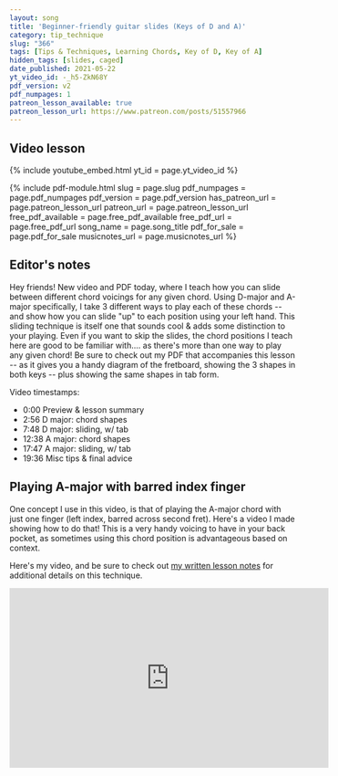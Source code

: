 ```yaml
---
layout: song
title: 'Beginner-friendly guitar slides (Keys of D and A)'
category: tip_technique
slug: "366"
tags: [Tips & Techniques, Learning Chords, Key of D, Key of A]
hidden_tags: [slides, caged]
date_published: 2021-05-22
yt_video_id: -_h5-ZkN68Y
pdf_version: v2
pdf_numpages: 1
patreon_lesson_available: true
patreon_lesson_url: https://www.patreon.com/posts/51557966
---
```





## Video lesson

{% include youtube_embed.html yt_id = page.yt_video_id %}

{% include pdf-module.html slug = page.slug pdf_numpages = page.pdf_numpages pdf_version = page.pdf_version has_patreon_url = page.patreon_lesson_url patreon_url = page.patreon_lesson_url free_pdf_available = page.free_pdf_available free_pdf_url = page.free_pdf_url song_name = page.song_title pdf_for_sale = page.pdf_for_sale musicnotes_url = page.musicnotes_url %}

## Editor's notes

Hey friends! New video and PDF today, where I teach how you can slide between different chord voicings for any given chord. Using D-major and A-major specifically, I take 3 different ways to play each of these chords -- and show how you can slide "up" to each position using your left hand. This sliding technique is itself one that sounds cool & adds some distinction to your playing. Even if you want to skip the slides, the chord positions I teach here are good to be familiar with.... as there's more than one way to play any given chord! Be sure to check out my PDF that accompanies this lesson -- as it gives you a handy diagram of the fretboard, showing the 3 shapes in both keys -- plus showing the same shapes in tab form.

Video timestamps:

- 0:00 Preview & lesson summary
- 2:56 D major: chord shapes
- 7:48 D major: sliding, w/ tab
- 12:38 A major: chord shapes
- 17:47 A major: sliding, w/ tab
- 19:36 Misc tips & final advice

## Playing A-major with barred index finger

One concept I use in this video, is that of playing the A-major chord with just one finger (left index, barred across second fret). Here's a video I made showing how to do that! This is a very handy voicing to have in your back pocket, as sometimes using this chord position is advantageous based on context.

Here's my video, and be sure to check out [my written lesson notes](https://playsongnotes.com/lessons/46/) for additional details on this technique.

<iframe width="560" height="315" src="https://www.youtube.com/embed/wUrKhHAT0Fk" frameborder="0" allow="accelerometer; autoplay; encrypted-media; gyroscope; picture-in-picture" allowfullscreen></iframe>

